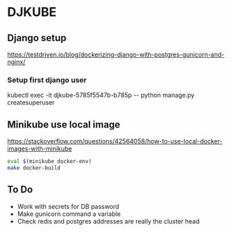 # DJKUBE

## Django setup

https://testdriven.io/blog/dockerizing-django-with-postgres-gunicorn-and-nginx/

### Setup first django user
kubectl exec -it djkube-5785f5547b-b785p -- python manage.py createsuperuser

## Minikube use local image
https://stackoverflow.com/questions/42564058/how-to-use-local-docker-images-with-minikube

```sh
eval $(minikube docker-env)
make docker-build
```

## To Do
- Work with secrets for DB password
- Make gunicorn command a variable
- Check redis and postgres addresses are really the cluster head